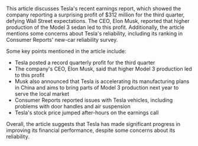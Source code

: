 This article discusses Tesla's recent earnings report, which showed the company reporting a surprising profit of $312 million for the third quarter, defying Wall Street expectations. The CEO, Elon Musk, reported that higher production of the Model 3 sedan led to this profit. Additionally, the article mentions some concerns about Tesla's reliability, including its ranking in Consumer Reports' new-car reliability survey.

Some key points mentioned in the article include:

* Tesla posted a record quarterly profit for the third quarter
* The company's CEO, Elon Musk, said that higher Model 3 production led to this profit
* Musk also announced that Tesla is accelerating its manufacturing plans in China and aims to bring parts of Model 3 production next year to serve the local market
* Consumer Reports reported issues with Tesla vehicles, including problems with door handles and air suspension
* Tesla's stock price jumped after-hours on the earnings call

Overall, the article suggests that Tesla has made significant progress in improving its financial performance, despite some concerns about its reliability.